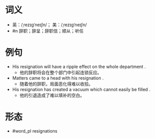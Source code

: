 # 词义
- 英：/ˌrezɪɡˈneɪʃn/； 美：/ˌrezɪɡˈneɪʃn/
- #n 辞职；辞呈；辞职信；顺从；听任
# 例句
- His resignation will have a ripple effect on the whole department .
	- 他的辞职将会在整个部门中引起连锁反应。
- Matters came to a head with his resignation .
	- 随着他的辞职，局面恶化得难以收拾。
- His resignation has created a vacuum which cannot easily be filled .
	- 他的引退造成了难以填补的空白。
# 形态
- #word_pl resignations
